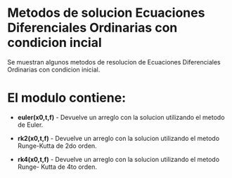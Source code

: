# Metodos de solucion Ecuaciones Diferenciales Ordinarias con condicion incial

Se muestran algunos metodos de resolucion de Ecuaciones Diferenciales Ordinarias con condicion inicial.

# El modulo contiene:

* **euler(x0,t,f)** - Devuelve un arreglo con la solucion utilizando el metodo de Euler.

* **rk2(x0,t,f)** - Devuelve un arreglo con la solucion utilizando el metodo Runge-Kutta de 2do orden.

* **rk4(x0,t,f)** - Devuelve un arreglo con la solucion utilizando el metodo Runge-
Kutta de 4to orden.

